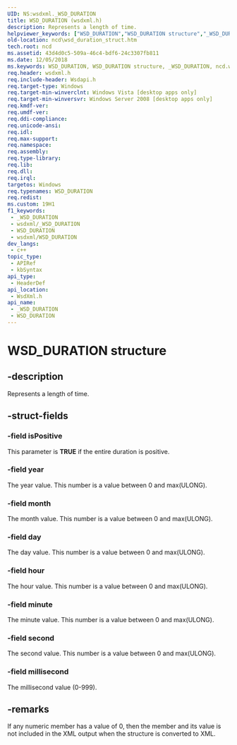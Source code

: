 ```yaml
---
UID: NS:wsdxml._WSD_DURATION
title: WSD_DURATION (wsdxml.h)
description: Represents a length of time.
helpviewer_keywords: ["WSD_DURATION","WSD_DURATION structure","_WSD_DURATION","ncd.wsd_duration_struct","wsdxml/WSD_DURATION"]
old-location: ncd\wsd_duration_struct.htm
tech.root: ncd
ms.assetid: 43d4d0c5-509a-46c4-bdf6-24c3307fb811
ms.date: 12/05/2018
ms.keywords: WSD_DURATION, WSD_DURATION structure, _WSD_DURATION, ncd.wsd_duration_struct, wsdxml/WSD_DURATION
req.header: wsdxml.h
req.include-header: Wsdapi.h
req.target-type: Windows
req.target-min-winverclnt: Windows Vista [desktop apps only]
req.target-min-winversvr: Windows Server 2008 [desktop apps only]
req.kmdf-ver: 
req.umdf-ver: 
req.ddi-compliance: 
req.unicode-ansi: 
req.idl: 
req.max-support: 
req.namespace: 
req.assembly: 
req.type-library: 
req.lib: 
req.dll: 
req.irql: 
targetos: Windows
req.typenames: WSD_DURATION
req.redist: 
ms.custom: 19H1
f1_keywords:
 - _WSD_DURATION
 - wsdxml/_WSD_DURATION
 - WSD_DURATION
 - wsdxml/WSD_DURATION
dev_langs:
 - c++
topic_type:
 - APIRef
 - kbSyntax
api_type:
 - HeaderDef
api_location:
 - WsdXml.h
api_name:
 - _WSD_DURATION
 - WSD_DURATION
---
```


# WSD_DURATION structure


## -description

Represents a length of time.

## -struct-fields

### -field isPositive

This parameter is <b>TRUE</b> if the entire duration is positive.

### -field year

The year value. This number is a value between 0 and max(ULONG).

### -field month

The month value. This number is a value between 0 and max(ULONG).

### -field day

The day value. This number is a value between 0 and max(ULONG).

### -field hour

The hour value. This number is a value between 0 and max(ULONG).

### -field minute

The minute value. This number is a value between 0 and max(ULONG).

### -field second

The second value. This number is a value between 0 and max(ULONG).

### -field millisecond

The millisecond value (0-999).

## -remarks

If any numeric member has a value of 0, then the member and its value is not included in the XML output when the structure is converted to XML.

